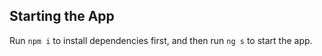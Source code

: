 ## Starting the App

Run `npm i` to install dependencies first, and then run `ng s` to start the app.
